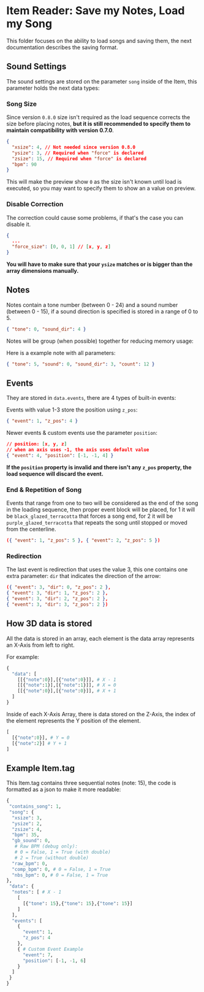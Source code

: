 # Item Reader: Save my Notes, Load my Song

This folder focuses on the ability to load songs and saving them, the next documentation describes the saving format.

## Sound Settings

The sound settings are stored on the parameter `song` inside of the Item, this parameter holds the next data types:

### Song Size

Since version `0.8.0` size isn't required as the load sequence corrects the size before placing notes, **but it is still recommended to specify them to maintain compatibility with version 0.7.0**.

```json
{
  "xsize": 4, // Not needed since version 0.8.0
  "ysize": 3, // Required when "force" is declared
  "zsize": 15, // Required when "force" is declared
  "bpm": 90
}
```

This will make the preview show `0` as the size isn't known until load is executed, so you may want to specify them to show an a value on preview.

### Disable Correction

The correction could cause some problems, if that's the case you can disable it.

```json
{
  ...
  "force_size": [0, 0, 1] // [x, y, z]
}
```

**You will have to make sure that your `ysize` matches or is bigger than the array dimensions manually.**

## Notes

Notes contain a tone number (between 0 - 24) and a sound number (between 0 - 15), if a sound direction is specified is stored in a range of 0 to 5.

```json
{ "tone": 0, "sound_dir": 4 }
```

Notes will be group (when possible) together for reducing memory usage:

Here is a example note with all parameters:

```json
{ "tone": 5, "sound": 0, "sound_dir": 3, "count": 12 }
```

## Events

They are stored in `data.events`, there are 4 types of built-in events:

Events with value 1-3 store the position using `z_pos`:

```json
{ "event": 1, "z_pos": 4 }
```

Newer events & custom events use the parameter `position`:

```json
// position: [x, y, z]
// when an axis uses -1, the axis uses default value
{ "event": 4, "position": [-1, -1, 4] }
```

**If the `position` property is invalid and there isn't any `z_pos` property, the load sequence will discard the event.**

### End & Repetition of Song

Events that range from one to two will be considered as the end of the song in the loading sequence, then proper event block will be placed, for 1 it will be `black_glazed_terracotta` that forces a song end, for 2 it will be `purple_glazed_terracotta` that repeats the song until stopped or moved from the centerline.

```json
({ "event": 1, "z_pos": 5 }, { "event": 2, "z_pos": 5 })
```

### Redirection

The last event is redirection that uses the value 3, this one contains one extra parameter: `dir` that indicates the direction of the arrow:

```json
({ "event": 3, "dir": 0, "z_pos": 2 },
{ "event": 3, "dir": 1, "z_pos": 2 },
{ "event": 3, "dir": 2, "z_pos": 2 },
{ "event": 3, "dir": 3, "z_pos": 2 })
```

## How 3D data is stored

All the data is stored in an array, each element is the data array represents an X-Axis from left to right.

For example:

```python
{
  "data": [
    [[{"note":0}],[{"note":0}]], # X - 1
    [[{"note":1}],[{"note":1}]], # X = 0
    [[{"note":0}],[{"note":0}]], # X + 1
  ]
}
```

Inside of each X-Axis Array, there is data stored on the Z-Axis, the index of the element represents the Y position of the element.

```python
[
  [{"note":0}], # Y = 0
  [{"note":2}] # Y + 1
]
```

## Example Item.tag

This Item.tag contains three sequential notes (note: 15), the code is formatted as a json to make it more readable:

```python
{
 "contains_song": 1,
 "song": {
  "xsize": 3,
  "ysize": 2,
  "zsize": 4,
  "bpm": 35,
  "gb_sound": 0,
   # Raw BPM (debug only):
   # 0 = False, 1 = True (with double)
   # 2 = True (without double)
  "raw_bpm": 0,
  "comp_bpm": 0, # 0 = False, 1 = True
  "nbs_bpm": 0, # 0 = False, 1 = True
},
 "data": {
  "notes": [ # X - 1
    [
      [{"tone": 15},{"tone": 15},{"tone": 15}]
    ]
  ],
  "events": [
    {
      "event": 1,
      "z_pos": 4
    },
    { # Custom Event Example
      "event": 7,
      "position": [-1, -1, 6]
    }
  ]
 }
}
```
